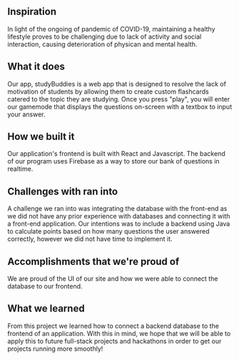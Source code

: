 ## Inspiration

In light of the ongoing of pandemic of COVID-19, maintaining a healthy lifestyle
proves to be challenging due to lack of activity and social interaction, causing deterioration
of physican and mental health.

## What it does

Our app, studyBuddies is a web app that is designed to resolve the lack of motivation of students by allowing them to create custom flashcards catered to the topic they are studying.
Once you press "play", you will enter our gamemode that displays the questions on-screen with a textbox to input your answer.

## How we built it

Our application's frontend is built with React and Javascript. The backend of our program uses Firebase as a way to store our bank of questions in realtime. 
## Challenges with ran into

A challenge we ran into was integrating the database with the front-end as we did not have 
any prior experience with databases and connecting it with a front-end application.
Our intentions was to include a backend using Java to calculate points based on how many questions the user answered correctly, however we did not have time to implement it.

## Accomplishments that we're proud of 

We are proud of the UI of our site and how we were able to connect the database to our frontend.

## What we learned

From this project we learned how to connect a backend database to the frontend of an application. With this in mind, we hope that we will be able to apply this to future 
full-stack projects and hackathons in order to get our projects running more smoothly!